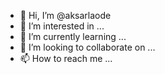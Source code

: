 - 👋 Hi, I’m @aksarlaode
- 👀 I’m interested in ...
- 🌱 I’m currently learning ...
- 💞️ I’m looking to collaborate on ...
- 📫 How to reach me ...

<!---
aksarlaode/aksarlaode is a ✨ special ✨ repository because its `README.md` (this file) appears on your GitHub profile.
You can click the Preview link to take a look at your changes.
--->
